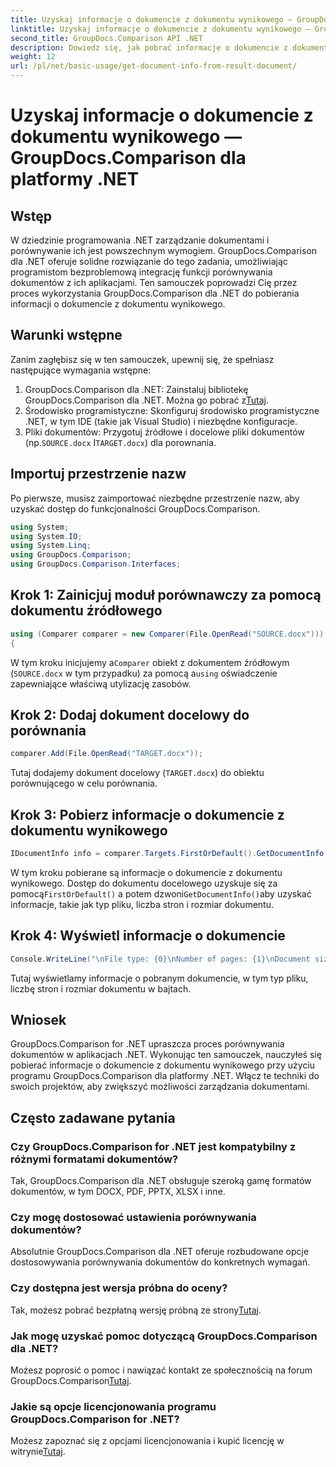 ```yaml
---
title: Uzyskaj informacje o dokumencie z dokumentu wynikowego — GroupDocs.Comparison dla platformy .NET
linktitle: Uzyskaj informacje o dokumencie z dokumentu wynikowego — GroupDocs.Comparison dla platformy .NET
second_title: GroupDocs.Comparison API .NET
description: Dowiedz się, jak pobrać informacje o dokumencie z dokumentu wynikowego za pomocą GroupDocs.Comparison dla .NET. Wyjaśniono proste kroki dla programistów .NET.
weight: 12
url: /pl/net/basic-usage/get-document-info-from-result-document/
---
```


# Uzyskaj informacje o dokumencie z dokumentu wynikowego — GroupDocs.Comparison dla platformy .NET

## Wstęp
W dziedzinie programowania .NET zarządzanie dokumentami i porównywanie ich jest powszechnym wymogiem. GroupDocs.Comparison dla .NET oferuje solidne rozwiązanie do tego zadania, umożliwiając programistom bezproblemową integrację funkcji porównywania dokumentów z ich aplikacjami. Ten samouczek poprowadzi Cię przez proces wykorzystania GroupDocs.Comparison dla .NET do pobierania informacji o dokumencie z dokumentu wynikowego. 
## Warunki wstępne
Zanim zagłębisz się w ten samouczek, upewnij się, że spełniasz następujące wymagania wstępne:
1. GroupDocs.Comparison dla .NET: Zainstaluj bibliotekę GroupDocs.Comparison dla .NET. Można go pobrać z[Tutaj](https://releases.groupdocs.com/comparison/net/).
2. Środowisko programistyczne: Skonfiguruj środowisko programistyczne .NET, w tym IDE (takie jak Visual Studio) i niezbędne konfiguracje.
3.  Pliki dokumentów: Przygotuj źródłowe i docelowe pliki dokumentów (np.`SOURCE.docx` I`TARGET.docx`) dla porownania.

## Importuj przestrzenie nazw
Po pierwsze, musisz zaimportować niezbędne przestrzenie nazw, aby uzyskać dostęp do funkcjonalności GroupDocs.Comparison.

```csharp
using System;
using System.IO;
using System.Linq;
using GroupDocs.Comparison;
using GroupDocs.Comparison.Interfaces;
```

## Krok 1: Zainicjuj moduł porównawczy za pomocą dokumentu źródłowego
```csharp
using (Comparer comparer = new Comparer(File.OpenRead("SOURCE.docx")))
{
```
 W tym kroku inicjujemy a`Comparer` obiekt z dokumentem źródłowym (`SOURCE.docx` w tym przypadku) za pomocą a`using` oświadczenie zapewniające właściwą utylizację zasobów.
## Krok 2: Dodaj dokument docelowy do porównania
```csharp
comparer.Add(File.OpenRead("TARGET.docx"));
```
Tutaj dodajemy dokument docelowy (`TARGET.docx`) do obiektu porównującego w celu porównania.
## Krok 3: Pobierz informacje o dokumencie z dokumentu wynikowego
```csharp
IDocumentInfo info = comparer.Targets.FirstOrDefault().GetDocumentInfo();
```
 W tym kroku pobierane są informacje o dokumencie z dokumentu wynikowego. Dostęp do dokumentu docelowego uzyskuje się za pomocą`FirstOrDefault()` a potem dzwoni`GetDocumentInfo()`aby uzyskać informacje, takie jak typ pliku, liczba stron i rozmiar dokumentu.
## Krok 4: Wyświetl informacje o dokumencie
```csharp
Console.WriteLine("\nFile type: {0}\nNumber of pages: {1}\nDocument size: {2} bytes", info.FileType, info.PageCount, info.Size);
```
Tutaj wyświetlamy informacje o pobranym dokumencie, w tym typ pliku, liczbę stron i rozmiar dokumentu w bajtach.

## Wniosek
GroupDocs.Comparison for .NET upraszcza proces porównywania dokumentów w aplikacjach .NET. Wykonując ten samouczek, nauczyłeś się pobierać informacje o dokumencie z dokumentu wynikowego przy użyciu programu GroupDocs.Comparison dla platformy .NET. Włącz te techniki do swoich projektów, aby zwiększyć możliwości zarządzania dokumentami.
## Często zadawane pytania
### Czy GroupDocs.Comparison for .NET jest kompatybilny z różnymi formatami dokumentów?
Tak, GroupDocs.Comparison dla .NET obsługuje szeroką gamę formatów dokumentów, w tym DOCX, PDF, PPTX, XLSX i inne.
### Czy mogę dostosować ustawienia porównywania dokumentów?
Absolutnie GroupDocs.Comparison dla .NET oferuje rozbudowane opcje dostosowywania porównywania dokumentów do konkretnych wymagań.
### Czy dostępna jest wersja próbna do oceny?
 Tak, możesz pobrać bezpłatną wersję próbną ze strony[Tutaj](https://releases.groupdocs.com/).
### Jak mogę uzyskać pomoc dotyczącą GroupDocs.Comparison dla .NET?
 Możesz poprosić o pomoc i nawiązać kontakt ze społecznością na forum GroupDocs.Comparison[Tutaj](https://forum.groupdocs.com/c/comparison/12).
### Jakie są opcje licencjonowania programu GroupDocs.Comparison for .NET?
 Możesz zapoznać się z opcjami licencjonowania i kupić licencję w witrynie[Tutaj](https://purchase.groupdocs.com/buy).